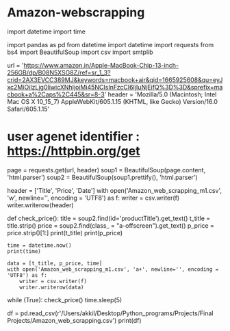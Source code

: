 # Amazon-webscrapping
import datetime
import time

import pandas as pd
from datetime import datetime
import requests
from bs4 import BeautifulSoup
import csv
import smtplib


url = 'https://www.amazon.in/Apple-MacBook-Chip-13-inch-256GB/dp/B08N5XSG8Z/ref=sr_1_3?crid=2AX3EVCC389MJ&keywords=macbook+air&qid=1665925608&qu=eyJxc2MiOiIzLjg0IiwicXNhIjoiMi45NCIsInFzcCI6IjIuNjEifQ%3D%3D&sprefix=macbook+a%2Caps%2C445&sr=8-3'
header = 'Mozilla/5.0 (Macintosh; Intel Mac OS X 10_15_7) AppleWebKit/605.1.15 (KHTML, like Gecko) Version/16.0 Safari/605.1.15'
# user agenet identifier : https://httpbin.org/get

page = requests.get(url, header)
soup1 = BeautifulSoup(page.content, 'html.parser')
soup2 = BeautifulSoup(soup1.prettify(), 'html.parser')

header = ['Title', 'Price', 'Date']
with open('Amazon_web_scrapping_m1.csv', 'w', newline='', encoding = 'UTF8') as f:
    writer = csv.writer(f)
    writer.writerow(header)


def check_price():
    title = soup2.find(id='productTitle').get_text()
    t_title = title.strip()
    price = soup2.find(class_ = "a-offscreen").get_text()
    p_price = price.strip()[1:]
    print(t_title)
    print(p_price)

    time = datetime.now()
    print(time)

    data = [t_title, p_price, time]
    with open('Amazon_web_scrapping_m1.csv', 'a+', newline='', encoding = 'UTF8') as f:
        writer = csv.writer(f)
        writer.writerow(data)

while (True):
    check_price()
    time.sleep(5)

df = pd.read_csv(r'/Users/akkil/Desktop/Python_programs/Projects/Final Projects/Amazon_web_scrapping.csv')
print(df)



